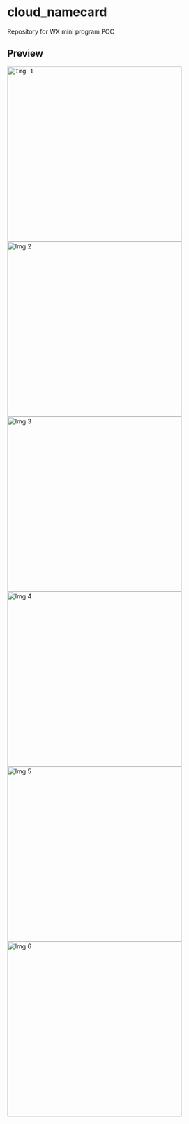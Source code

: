 # cloud_namecard
Repository for WX mini program POC

## Preview

<p float="left";>
	<kbd><img src="https://github.com/songlin81/cloud_namecard/blob/master/screens/1.png" alt="Img 1" width="400"/></kbd>
	<img src="https://github.com/songlin81/cloud_namecard/blob/master/screens/2.png" alt="Img 2" width="400"/>
	<img src="https://github.com/songlin81/cloud_namecard/blob/master/screens/3.png" alt="Img 3" width="400"/>
	<img src="https://github.com/songlin81/cloud_namecard/blob/master/screens/4.png" alt="Img 4" width="400"/>
	<img src="https://github.com/songlin81/cloud_namecard/blob/master/screens/5.png" alt="Img 5" width="400"/>
	<img src="https://github.com/songlin81/cloud_namecard/blob/master/screens/6.png" alt="Img 6" width="400"/>
</p>
